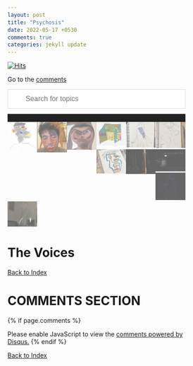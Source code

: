 ```yaml
---
layout: post
title: "Psychosis"
date: 2022-05-17 +0530
comments: true
categories: jekyll update
---
```


<script>
function myFunction() {

  var input, filter, ul, li, a, i, txtValue;
  input = document.getElementById('myInput');
  filter = input.value.toUpperCase();
  ul = document.getElementById("myUL");
  li = ul.getElementsByTagName('li');

  for (i = 0; i < li.length; i++) {
    a = li[i].getElementsByTagName("a")[0];
    txtValue = a.textContent || a.innerText;
    if (txtValue.toUpperCase().indexOf(filter) > -1) {
      li[i].style.display = "";
    } else {
      li[i].style.display = "none";
    }
  }
}

let slideIndex = 1;
showSlides(slideIndex);

// Next/previous controls
function plusSlides(n) {
  showSlides(slideIndex += n);
}

// Thumbnail image controls
function currentSlide(n) {
  showSlides(slideIndex = n);
}

function showSlides(n) {
  let i;
  let slides = document.getElementsByClassName("mySlides");
  let dots = document.getElementsByClassName("demo");
  let captionText = document.getElementById("caption");
  if (n > slides.length) {slideIndex = 1}
  if (n < 1) {slideIndex = slides.length}
  for (i = 0; i < slides.length; i++) {
    slides[i].style.display = "none";
  }
  for (i = 0; i < dots.length; i++) {
    dots[i].className = dots[i].className.replace(" active", "");
  }
  slides[slideIndex-1].style.display = "block";
  dots[slideIndex-1].className += " active";
  captionText.innerHTML = dots[slideIndex-1].alt;
} 

</script>

<style>
#myInput {
  background-image: url('/css/searchicon.png'); 
  background-position: 10px 12px; 
  background-repeat: no-repeat; 
  width: 100%;
  font-size: 16px; 
  padding: 12px 20px 12px 40px;
  border: 1px solid #ddd;
  margin-bottom: 12px; 
}

* {
  box-sizing: border-box;
}

/* Position the image container (needed to position the left and right arrows) */
.container {
  position: relative;
}

/* Hide the images by default */
.mySlides {
  display: none;
}

/* Add a pointer when hovering over the thumbnail images */
.cursor {
  cursor: pointer;
}

/* Next & previous buttons */
.prev,
.next {
  cursor: pointer;
  position: absolute;
  top: 40%;
  width: auto;
  padding: 16px;
  margin-top: -50px;
  color: white;
  font-weight: bold;
  font-size: 20px;
  border-radius: 0 3px 3px 0;
  user-select: none;
  -webkit-user-select: none;
}

/* Position the "next button" to the right */
.next {
  right: 0;
  border-radius: 3px 0 0 3px;
}

/* On hover, add a black background color with a little bit see-through */
.prev:hover,
.next:hover {
  background-color: rgba(0, 0, 0, 0.8);
}

/* Number text (1/3 etc) */
.numbertext {
  color: #f2f2f2;
  font-size: 12px;
  padding: 8px 12px;
  position: absolute;
  top: 0;
}

/* Container for image text */
.caption-container {
  text-align: center;
  background-color: #222;
  padding: 2px 16px;
  color: white;
}

.row:after {
  content: "";
  display: table;
  clear: both;
}

/* Six columns side by side */
.column {
  float: left;
  width: 16.66%;
  height: 16.66%
}

/* Add a transparency effect for thumnbail images */
.demo {
  opacity: 0.6;
}

.active,
.demo:hover {
  opacity: 1;
}

</style>

[![Hits](https://hits.seeyoufarm.com/api/count/incr/badge.svg?url=https%3A%2F%2Fgithub.com%2FFluffySnowman%2Ffluffysnowman.github.io&count_bg=%2379C83D&title_bg=%23555555&icon=&icon_color=%23E7E7E7&title=hits&edge_flat=false)](https://hits.seeyoufarm.com)

<head>
<link rel="apple-touch-icon" sizes="180x180" href="/apple-touch-icon.png">
<link rel="icon" type="image/png" sizes="32x32" href="/favicon-32x32.png">
<link rel="icon" type="image/png" sizes="16x16" href="/favicon-16x16.png">
<link rel="manifest" href="/site.webmanifest">
</head>
<!--
extra_javascript:
    /scripts/copy_code.js
-->

Go to the [comments](#comments-section)

<div>

<input type="text" id="myInput" onkeyup="myFunction()" placeholder="Search for topics">

</div>

<div class="container">

  <!-- Full-width images with number text -->
  <div class="mySlides">
    <div class="numbertext">1 / 11</div>
      <img src="/assets/psychosis/psych0x1.png" style="width:100%">
  </div>

  <div class="mySlides">
    <div class="numbertext">2 / 11</div>
      <img src="/assets/psychosis/psych0x2.png" style="width:100%; height: 50%">
  </div>

  <div class="mySlides">
    <div class="numbertext">3 / 11</div>
      <img src="/assets/psychosis/psych0x3.png" style="width:100%">
  </div>

  <div class="mySlides">
    <div class="numbertext">4 / 11</div>
      <img src="/assets/psychosis/psych0x4.jpg" style="width:100%">
  </div>

  <div class="mySlides">
    <div class="numbertext">5 / 11</div>
      <img src="/assets/psychosis/psych0x5.png" style="width:100%">
  </div>

  <div class="mySlides">
    <div class="numbertext">6 / 11</div>
      <img src="/assets/psychosis/psych0x6.png" style="width:100%">
  </div>
  <div class="mySlides">
    <div class="numbertext">7 / 11</div>
      <img src="/assets/psychosis/psych0x7.png" style="width:100%">
  </div>
    <div class="mySlides">
    <div class="numbertext">8 / 11</div>
      <img src="/assets/psychosis/psych0x8.png" style="width:100%">
  </div>
    <div class="mySlides">
    <div class="numbertext">9 / 11</div>
      <img src="/assets/psychosis/psych0x9.jpg" style="width:100%">
  </div>
    <div class="mySlides">
    <div class="numbertext">10 / 11</div>
      <img src="/assets/psychosis/psych0x10.png" style="width:100%">
  </div>
  <div class="mySlides">
    <div class="numbertext">11 / 11</div>
      <img src="/assets/psychosis/psych0x11.png" style="width:100%">
  </div>
  <!-- Next and previous buttons -->
  <a class="prev" onclick="plusSlides(-1)">&#10094;</a>
  <a class="next" onclick="plusSlides(1)">&#10095;</a>

  <!-- Image text -->
  <div class="caption-container">
    <p id="caption"></p>
  </div>

  <!-- Thumbnail images -->
  <div class="row">
    <div class="column">
      <img class="demo cursor" src="/assets/psychosis/psych0x1.png" style="width:100%" onclick="currentSlide(1)" alt="My perception of faces">
    </div>
    <div class="column">
      <img class="demo cursor" src="/assets/psychosis/psych0x2.png" style="height:50%" onclick="currentSlide(2)" alt="Another perception of faces">
    </div>
    <div class="column">
      <img class="demo cursor" src="/assets/psychosis/psych0x3.png" style="width:100%" onclick="currentSlide(3)" alt="Warped faces">
    </div>
    <div class="column">
      <img class="demo cursor" src="/assets/psychosis/psych0x4.jpg" style="width:100%" onclick="currentSlide(4)" alt="Something I saw the other day">
    </div>
    <div class="column">
      <img class="demo cursor" src="/assets/psychosis/psych0x5.png" style="width:100%" onclick="currentSlide(5)" alt="the plague doctor watching me">
    </div>
    <div class="column">
      <img class="demo cursor" src="/assets/psychosis/psych0x6.png" style="width:100%" onclick="currentSlide(6)" alt="Some wacky woman trynna kill me">
    </div>
    <div class="column">
      <img class="demo cursor" src="/assets/psychosis/psych0x7.png" style="width:100%" onclick="currentSlide(7)" alt="The Face that follows me everywhere">
    </div>
     <div class="column">
      <img class="demo cursor" src="/assets/psychosis/psych0x8.png" style="width:100%" onclick="currentSlide(8)" alt="The Grey man when I try to sleep">
    </div>
     <div class="column">
      <img class="demo cursor" src="/assets/psychosis/psych0x9.jpg" style="width:100%" onclick="currentSlide(9)" alt="When I'm in a dark room with barely any light">
    </div>
     <div class="column">
      <img class="demo cursor" src="/assets/psychosis/psych0x10.png" style="width:100%" onclick="currentSlide(10)" alt="2 headed monster with knives">
    </div>
     <div class="column">
      <img class="demo cursor" src="/assets/psychosis/psych0x11.png" style="width:100%" onclick="currentSlide(11)" alt="The Grey Man in the morning">
    </div>
  </div>
</div>

# The Voices


[Back to Index](#index)

# COMMENTS SECTION

{% if page.comments %}

<div id="disqus_thread"></div>
<script>
    (function() { 
    var d = document, s = d.createElement('script');
    s.src = 'https://fluffysnowman.disqus.com/embed.js';
    s.setAttribute('data-timestamp', +new Date());
    (d.head || d.body).appendChild(s);
    })();
</script>
<noscript>Please enable JavaScript to view the <a href="https://disqus.com/?ref_noscript">comments powered by Disqus.</a></noscript>
{% endif %}

[Back to Index](#index)



